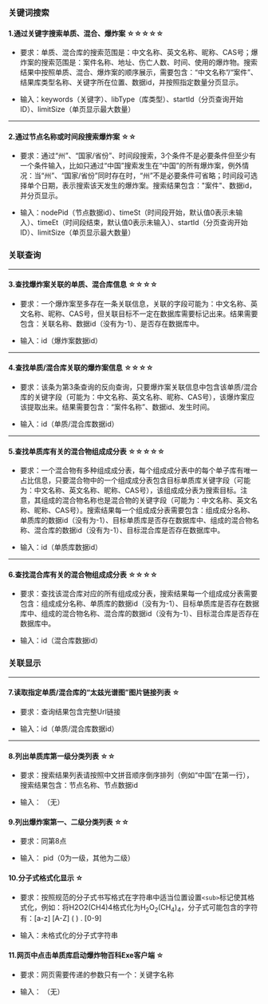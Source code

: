 ### 关键词搜索
#### 1.通过关键字搜索单质、混合、爆炸案 ☆☆☆☆☆

- 要求：单质、混合库的搜索范围是：中文名称、英文名称、昵称、CAS号；爆炸案的搜索范围是：案件名称、地址、伤亡人数、时间、使用的爆炸物。搜索结果中按照单质、混合、爆炸案的顺序展示，需要包含：“中文名称”/“案件”、结果库类型名称、关键字所在位置、数据id，并按照指定数量分页显示。

- 输入：keywords（关键字）、libType（库类型）、startId（分页查询开始ID）、limitSize（单页显示最大数量）

---
#### 2.通过节点名称或时间段搜索爆炸案 ☆☆

- 要求：通过“州”、“国家/省份”、时间段搜索，3个条件不是必要条件但至少有一个条件输入，比如只通过“中国”搜索发生在“中国”的所有爆炸案，例外情况：当“州”、“国家/省份”同时存在时，“州”不是必要条件可省略；时间段可选择单个日期，表示搜索该天发生的爆炸案。搜索结果包含："案件"、数据id，并分页显示。

- 输入：nodePid（节点数据id）、timeSt（时间段开始，默认值0表示未输入）、timeEt（时间段结束，默认值0表示未输入）、startId（分页查询开始ID）、limitSize（单页显示最大数量）

### 关联查询
---
#### 3.查找爆炸案关联的单质、混合库信息 ☆☆☆☆

- 要求：一个爆炸案至多存在一条关联信息，关联的字段可能为：中文名称、英文名称、昵称、CAS号，但关联目标不一定在数据库需要标记出来。结果需要包含：关联名称、数据id（没有为-1）、是否存在数据库中。

- 输入：id（爆炸案数据id）

---
#### 4.查找单质/混合库关联的爆炸案信息 ☆☆☆☆

- 要求：该条为第3条查询的反向查询，只要爆炸案关联信息中包含该单质/混合库的关键字段（可能为：中文名称、英文名称、昵称、CAS号），该爆炸案应该提取出来。结果需要包含：“案件名称”、数据id、发生时间。

- 输入：id（单质/混合库数据id）

---
#### 5.查找单质库有关的混合物组成成分表 ☆☆☆☆☆

- 要求：一个混合物有多种组成成分表，每个组成成分表中的每个单子库有唯一占比信息，只要混合物中的一个组成成分表包含目标单质库关键字段（可能为：中文名称、英文名称、昵称、CAS号），该组成成分表为搜索目标。注意，其组成的混合物名称也是混合物的关键字段（可能为：中文名称、英文名称、昵称、CAS号）。搜索结果每一个组成成分表需要包含：组成成分名称、单质库的数据id（没有为-1）、目标单质库是否存在数据库中、组成的混合物名称、混合库的数据id（没有为-1）、目标混合库是否存在数据库中。

- 输入：id（单质库数据id）

---
#### 6.查找混合库有关的混合物组成成分表 ☆☆☆☆

- 要求：查找该混合库对应的所有组成成分表，搜索结果每一个组成成分表需要包含：组成成分名称、单质库的数据id（没有为-1）、目标单质库是否存在数据库中、组成的混合物名称、混合库的数据id（没有为-1）、目标混合库是否存在数据库中。

- 输入：id（混合库数据id）

### 关联显示
---
#### 7.读取指定单质/混合库的“太兹光谱图”图片链接列表 ☆

- 要求：查询结果包含完整Url链接

- 输入：id（单质/混合库数据id）

---
#### 8.列出单质库第一级分类列表 ☆☆

- 要求：搜索结果列表请按照中文拼音顺序倒序排列（例如“中国”在第一行），搜索结果包含：节点名称、节点数据id

- 输入： （无）

#### 9.列出爆炸案第一、二级分类列表 ☆☆

- 要求：同第8点

- 输入： pid（0为一级，其他为二级）

#### 10.分子式格式化显示 ☆

- 要求：按照规范的分子式书写格式在字符串中适当位置设置```<sub>```标记使其格式化，例如：将H2O2(CH4)4格式化为H<sub>2</sub>O<sub>2</sub>(CH<sub>4</sub>)<sub>4</sub>，分子式可能包含的字符有：[a-z]  [A-Z]  (  )  .  [0-9]

- 输入：未格式化的分子式字符串

#### 11.网页中点击单质库启动爆炸物百科Exe客户端 ☆

- 要求：网页需要传递的参数只有一个：关键字名称

- 输入： （无）